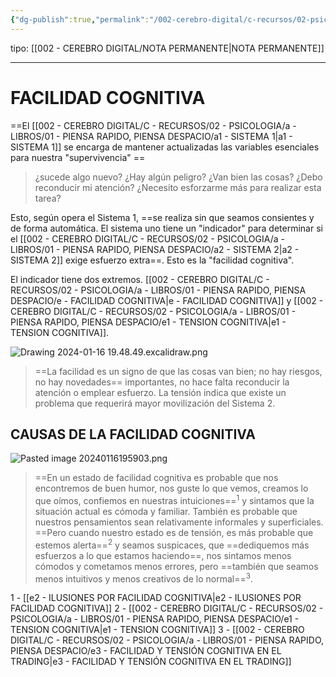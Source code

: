 ```yaml
---
{"dg-publish":true,"permalink":"/002-cerebro-digital/c-recursos/02-psicologia/a-libros/01-piensa-rapido-piensa-despacio/e-facilidad-cognitiva/"}
---
```


tipo: [[002 - CEREBRO DIGITAL/NOTA PERMANENTE\|NOTA PERMANENTE]]

---

# FACILIDAD COGNITIVA
==El [[002 - CEREBRO DIGITAL/C - RECURSOS/02 - PSICOLOGIA/a - LIBROS/01 - PIENSA RAPIDO, PIENSA DESPACIO/a1 - SISTEMA 1\|a1 - SISTEMA 1]] se encarga de mantener actualizadas las variables esenciales para nuestra "supervivencia" ==
> ¿sucede algo nuevo? ¿Hay algún peligro? ¿Van bien las cosas? ¿Debo reconducir mi atención? ¿Necesito esforzarme más para realizar esta tarea?

Esto, según opera el Sistema 1, ==se realiza sin que seamos consientes y de forma automática. El sistema uno tiene un "indicador" para determinar si el [[002 - CEREBRO DIGITAL/C - RECURSOS/02 - PSICOLOGIA/a - LIBROS/01 - PIENSA RAPIDO, PIENSA DESPACIO/a2 - SISTEMA 2\|a2 - SISTEMA 2]] exige esfuerzo extra==. Esto es la "facilidad cognitiva". 

El indicador tiene dos extremos.
[[002 - CEREBRO DIGITAL/C - RECURSOS/02 - PSICOLOGIA/a - LIBROS/01 - PIENSA RAPIDO, PIENSA DESPACIO/e - FACILIDAD COGNITIVA\|e - FACILIDAD COGNITIVA]] y [[002 - CEREBRO DIGITAL/C - RECURSOS/02 - PSICOLOGIA/a - LIBROS/01 - PIENSA RAPIDO, PIENSA DESPACIO/e1 - TENSION COGNITIVA\|e1 - TENSION COGNITIVA]].

![Drawing 2024-01-16 19.48.49.excalidraw.png](/img/user/Excalidraw/Drawing%202024-01-16%2019.48.49.excalidraw.png)

>==La facilidad es un signo de que las cosas van bien; no hay riesgos, no hay novedades== importantes, no hace falta reconducir la atención o emplear esfuerzo. La tensión indica que existe un problema que requerirá mayor movilización del Sistema 2.

## CAUSAS DE LA FACILIDAD COGNITIVA
![Pasted image 20240116195903.png](/img/user/900%20-%20ANEXO/Pasted%20image%2020240116195903.png)

>==En un estado de facilidad cognitiva es probable que nos encontremos de buen humor, nos guste lo que vemos, creamos lo que oímos, confiemos en nuestras intuiciones==<sup>1</sup> y sintamos que la situación actual es cómoda y familiar. También es probable que nuestros pensamientos sean relativamente informales y superficiales. ==Pero cuando nuestro estado es de tensión, es más probable que estemos alerta==<sup>2</sup> y seamos suspicaces, que ==dediquemos más esfuerzos a lo que estamos haciendo==, nos sintamos menos cómodos y cometamos menos errores, pero ==también que seamos menos intuitivos y menos creativos de lo normal==<sup>3</sup>.

1 - [[e2 - ILUSIONES POR FACILIDAD COGNITIVA\|e2 - ILUSIONES POR FACILIDAD COGNITIVA]]
2 - [[002 - CEREBRO DIGITAL/C - RECURSOS/02 - PSICOLOGIA/a - LIBROS/01 - PIENSA RAPIDO, PIENSA DESPACIO/e1 - TENSION COGNITIVA\|e1 - TENSION COGNITIVA]]
3 - [[002 - CEREBRO DIGITAL/C - RECURSOS/02 - PSICOLOGIA/a - LIBROS/01 - PIENSA RAPIDO, PIENSA DESPACIO/e3 - FACILIDAD Y TENSIÓN COGNITIVA EN EL TRADING\|e3 - FACILIDAD Y TENSIÓN COGNITIVA EN EL TRADING]]

